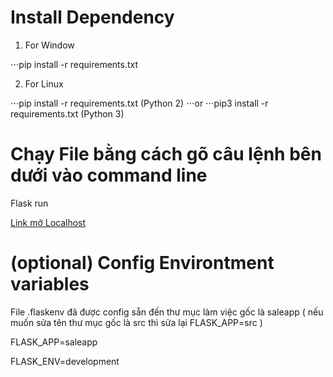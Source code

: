 # Install Dependency
1. For Window

⋅⋅⋅pip install -r requirements.txt 

2. For Linux 

⋅⋅⋅pip install -r requirements.txt (Python 2)
⋅⋅⋅or
⋅⋅⋅pip3 install -r requirements.txt (Python 3)

# Chạy File bằng cách gõ câu lệnh bên dưới vào command line
Flask run

[Link mở Localhost](http://127.0.0.1:5000/)

# (optional) Config Environtment variables
File .flaskenv đã được config sẵn đến thư mục làm việc gốc là saleapp ( nếu muốn sửa tên thư mục gốc là src thì sửa lại FLASK_APP=src )

FLASK_APP=saleapp

FLASK_ENV=development

